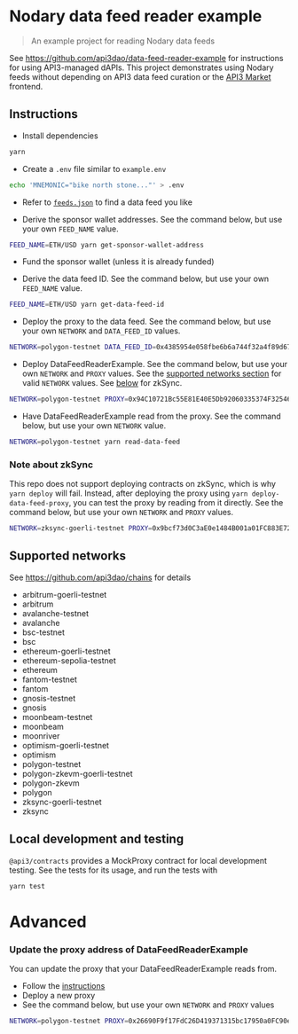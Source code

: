 # Nodary data feed reader example

> An example project for reading Nodary data feeds

See https://github.com/api3dao/data-feed-reader-example for instructions for using API3-managed dAPIs.
This project demonstrates using Nodary feeds without depending on API3 data feed curation or the [API3 Market](https://market.api3.org/dapis) frontend.

## Instructions

- Install dependencies

```sh
yarn
```

- Create a `.env` file similar to `example.env`

```sh
echo 'MNEMONIC="bike north stone..."' > .env
```

- Refer to [`feeds.json`](/data/feeds.json) to find a data feed you like

- Derive the sponsor wallet addresses.
  See the command below, but use your own `FEED_NAME` value.

```sh
FEED_NAME=ETH/USD yarn get-sponsor-wallet-address
```

- Fund the sponsor wallet (unless it is already funded)

- Derive the data feed ID.
  See the command below, but use your own `FEED_NAME` value.

```sh
FEED_NAME=ETH/USD yarn get-data-feed-id
```

- Deploy the proxy to the data feed.
  See the command below, but use your own `NETWORK` and `DATA_FEED_ID` values.

```sh
NETWORK=polygon-testnet DATA_FEED_ID=0x4385954e058fbe6b6a744f32a4f89d67aad099f8fb8b23e7ea8dd366ae88151d yarn deploy-data-feed-proxy
```

- Deploy DataFeedReaderExample.
  See the command below, but use your own `NETWORK` and `PROXY` values.
  See the [supported networks section](#supported-networks) for valid `NETWORK` values.
  See [below](#note-about-zksync) for zkSync.

```sh
NETWORK=polygon-testnet PROXY=0x94C10721Bc55E81E40E5Db92060335374F32546b yarn deploy
```

- Have DataFeedReaderExample read from the proxy.
  See the command below, but use your own `NETWORK` value.

```sh
NETWORK=polygon-testnet yarn read-data-feed
```

### Note about zkSync

This repo does not support deploying contracts on zkSync, which is why `yarn deploy` will fail.
Instead, after deploying the proxy using `yarn deploy-data-feed-proxy`, you can test the proxy by reading from it directly.
See the command below, but use your own `NETWORK` and `PROXY` values.

```sh
NETWORK=zksync-goerli-testnet PROXY=0x9bcf73d0C3aE0e1484B001a01FC883E7213367BF yarn read-direct
```

## Supported networks

See https://github.com/api3dao/chains for details

- arbitrum-goerli-testnet
- arbitrum
- avalanche-testnet
- avalanche
- bsc-testnet
- bsc
- ethereum-goerli-testnet
- ethereum-sepolia-testnet
- ethereum
- fantom-testnet
- fantom
- gnosis-testnet
- gnosis
- moonbeam-testnet
- moonbeam
- moonriver
- optimism-goerli-testnet
- optimism
- polygon-testnet
- polygon-zkevm-goerli-testnet
- polygon-zkevm
- polygon
- zksync-goerli-testnet
- zksync

## Local development and testing

`@api3/contracts` provides a MockProxy contract for local development testing.
See the tests for its usage, and run the tests with

```sh
yarn test
```

# Advanced

### Update the proxy address of DataFeedReaderExample

You can update the proxy that your DataFeedReaderExample reads from.

- Follow the [instructions](#instructions)
- Deploy a new proxy
- See the command below, but use your own `NETWORK` and `PROXY` values

```sh
NETWORK=polygon-testnet PROXY=0x26690F9f17FdC26D419371315bc17950a0FC90eD yarn update-proxy
```
